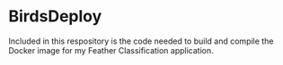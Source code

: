 # BirdsDeploy

Included in this respository is the code needed to build and compile the Docker image for my Feather Classification application. 
